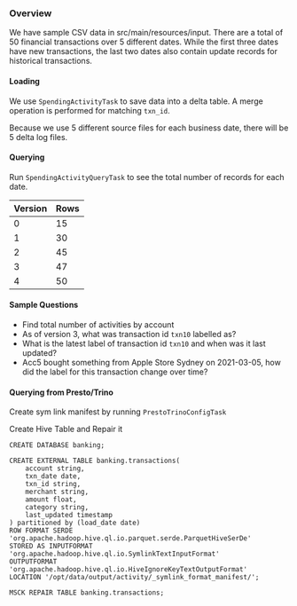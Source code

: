 ### Overview
We have sample CSV data in src/main/resources/input. There are a total of 50 financial transactions over 5 different dates.
While the first three dates have new transactions, the last two dates also contain update records for historical transactions.

#### Loading
We use ```SpendingActivityTask``` to save data into a delta table.  A merge operation is performed for matching ```txn_id```.

Because we use 5 different source files for each business date, there will be 5 delta log files.

#### Querying
Run ```SpendingActivityQueryTask``` to see the total number of records for each date.

|Version|Rows|
|---|---|
|0|15|
|1|30|
|2|45|
|3|47|
|4|50|

#### Sample Questions
- Find total number of activities by account
- As of version 3, what was transaction id ```txn10``` labelled as?
- What is the latest label of transaction id ```txn10``` and when was it last updated?
- Acc5 bought something from Apple Store Sydney on 2021-03-05, how did the label for this transaction change over time?

#### Querying from Presto/Trino
Create sym link manifest by running ```PrestoTrinoConfigTask```

Create Hive Table and Repair it
```
CREATE DATABASE banking;

CREATE EXTERNAL TABLE banking.transactions(
    account string,
    txn_date date,
    txn_id string,
    merchant string,
    amount float,
    category string,
    last_updated timestamp
) partitioned by (load_date date)
ROW FORMAT SERDE 'org.apache.hadoop.hive.ql.io.parquet.serde.ParquetHiveSerDe'
STORED AS INPUTFORMAT 'org.apache.hadoop.hive.ql.io.SymlinkTextInputFormat'
OUTPUTFORMAT 'org.apache.hadoop.hive.ql.io.HiveIgnoreKeyTextOutputFormat'
LOCATION '/opt/data/output/activity/_symlink_format_manifest/';

MSCK REPAIR TABLE banking.transactions;
```






